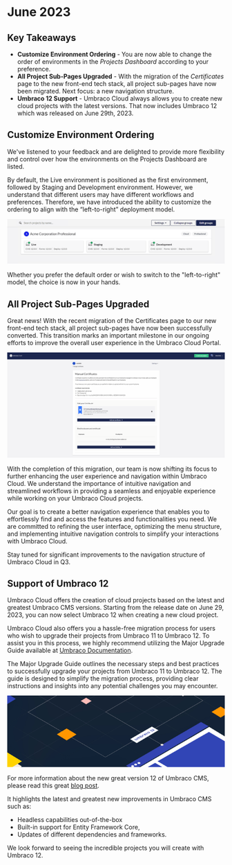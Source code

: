 # June 2023

## Key Takeaways
* **Customize Environment Ordering** - You are now able to change the order of environments in the _Projects Dashboard_ according to your preference.
* **All Project Sub-Pages Upgraded** - With the migration of the _Certificates_ page to the new front-end tech stack, all project sub-pages have now been migrated. Next focus: a new navigation structure.
* **Umbraco 12 Support** - Umbraco Cloud always allows you to create new cloud projects with the latest versions. That now includes Umbraco 12 which was released on June 29th, 2023.

## Customize Environment Ordering
We've listened to your feedback and are delighted to provide more flexibility and control over how the environments on the Projects Dashboard are listed.

By default, the Live environment is positioned as the first environment, followed by Staging and Development environment. However, we understand that different users may have different workflows and preferences. Therefore, we have introduced the ability to customize the ordering to align with the “left-to-right” deployment model.

![CustomizeEnvironmentOrdering](images/ProjectsDashboardEnvReorder.gif)

Whether you prefer the default order or wish to switch to the "left-to-right" model, the choice is now in your hands.

## All Project Sub-Pages Upgraded
Great news! With the recent migration of the Certificates page to our new front-end tech stack, all project sub-pages have now been successfully converted. This transition marks an important milestone in our ongoing efforts to improve the overall user experience in the Umbraco Cloud Portal.

![Certificates](images/Certificates.gif)

With the completion of this migration, our team is now shifting its focus to further enhancing the user experience and navigation within Umbraco Cloud. We understand the importance of intuitive navigation and streamlined workflows in providing a seamless and enjoyable experience while working on your Umbraco Cloud projects.

Our goal is to create a better navigation experience that enables you to effortlessly find and access the features and functionalities you need. We are committed to refining the user interface, optimizing the menu structure, and implementing intuitive navigation controls to simplify your interactions with Umbraco Cloud.

Stay tuned for significant improvements to the navigation structure of Umbraco Cloud in Q3.

## Support of Umbraco 12 
Umbraco Cloud offers the creation of cloud projects based on the latest and greatest Umbraco CMS versions. Starting from the release date on June 29, 2023, you can now select Umbraco 12 when creating a new cloud project.

Umbraco Cloud also offers you a hassle-free migration process for users who wish to upgrade their projects from Umbraco 11 to Umbraco 12. To assist you in this process, we highly recommend utilizing the Major Upgrade Guide available at [Umbraco Documentation](https://docs.umbraco.com/umbraco-cloud/product-upgrades/major-upgrades).

The Major Upgrade Guide outlines the necessary steps and best practices to successfully upgrade your projects from Umbraco 11 to Umbraco 12. The guide is designed to simplify the migration process, providing clear instructions and insights into any potential challenges you may encounter.

![Umbraco12](images/Umbraco12.png)

For more information about the new great version 12 of Umbraco CMS, please read this great [blog post](https://umbraco.com/blog/umbraco-12-release/).

It highlights the latest and greatest new improvements in Umbraco CMS such as:
* Headless capabilities out-of-the-box
* Built-in support for Entity Framework Core, 
* Updates of different dependencies and frameworks.

We look forward to seeing the incredible projects you will create with Umbraco 12.
